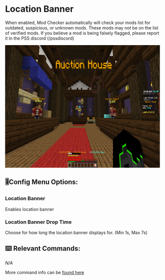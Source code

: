 # Location Banner
When enabled, Mod Checker automatically will check your mods list for outdated, suspicious, or unknown mods. These mods may not be on the list of verified mods.
If you believe a mod is being falsely flagged, please report it in the PSS discord (/pssdiscord)
<!-- Feature Description -->

<img src="/docs/images/location_banner.png" alt="Location Banner" width="750" height="400" style="text-align: center;">
<!-- Feature image -->

## 🎚️Config  Menu Options: 
<!-- Options/toggles in the config menu, and what they do-->
### Location Banner
Enables location banner

### Location Banner Drop Time
Choose for how long the location banner displays for. (Min 1s, Max 7s)

## ⌨️ Relevant Commands:
<!-- Commands to use the feature/associated with the feature-->

*N/A*

More command info can be [found here](/docs/pages/commands.md#clearpssdata)




